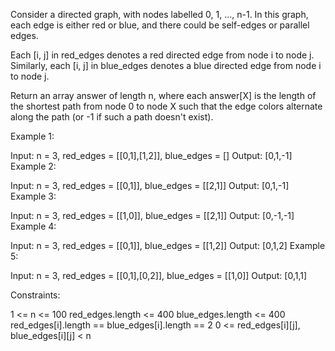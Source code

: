 Consider a directed graph, with nodes labelled 0, 1, ..., n-1.  In this graph, each edge is either red or blue, and there could be self-edges or parallel edges.

Each [i, j] in red_edges denotes a red directed edge from node i to node j.  Similarly, each [i, j] in blue_edges denotes a blue directed edge from node i to node j.

Return an array answer of length n, where each answer[X] is the length of the shortest path from node 0 to node X such that the edge colors alternate along the path (or -1 if such a path doesn't exist).

 

Example 1:

Input: n = 3, red_edges = [[0,1],[1,2]], blue_edges = []
Output: [0,1,-1]
Example 2:

Input: n = 3, red_edges = [[0,1]], blue_edges = [[2,1]]
Output: [0,1,-1]
Example 3:

Input: n = 3, red_edges = [[1,0]], blue_edges = [[2,1]]
Output: [0,-1,-1]
Example 4:

Input: n = 3, red_edges = [[0,1]], blue_edges = [[1,2]]
Output: [0,1,2]
Example 5:

Input: n = 3, red_edges = [[0,1],[0,2]], blue_edges = [[1,0]]
Output: [0,1,1]
 

Constraints:

1 <= n <= 100
red_edges.length <= 400
blue_edges.length <= 400
red_edges[i].length == blue_edges[i].length == 2
0 <= red_edges[i][j], blue_edges[i][j] < n
